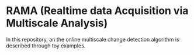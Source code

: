 # RAMA (Realtime data Acquisition via Multiscale Analysis)

In this repository, an the online multiscale change detection algorithm is described through toy examples.